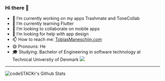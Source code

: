 
### Hi there 👋

- 🔭 I’m currently working on my apps Trashmate and ToneCollab
- 🌱 I’m currently learning Flutter
- 👯 I’m looking to collaborate on mobile apps
- 🤔 I’m looking for help with app design
- 📫 How to reach me: [TobiasManeschijn.com](http://www.tobiasmaneschijn.com/)
- 😄 Pronouns: He
- 🎓 Studying: Bachelor of Engineering in software technology at Technical University of Denmark
![ ](https://i.ibb.co/1LPm7Lt/undraw-Mobile-life-re-jtih.png)
​
---

<img align="left" alt="codeSTACKr's Github Stats" src="https://github-readme-stats.vercel.app/api?username=tobiasmaneschijn&show_icons=true&hide_border=true" />
